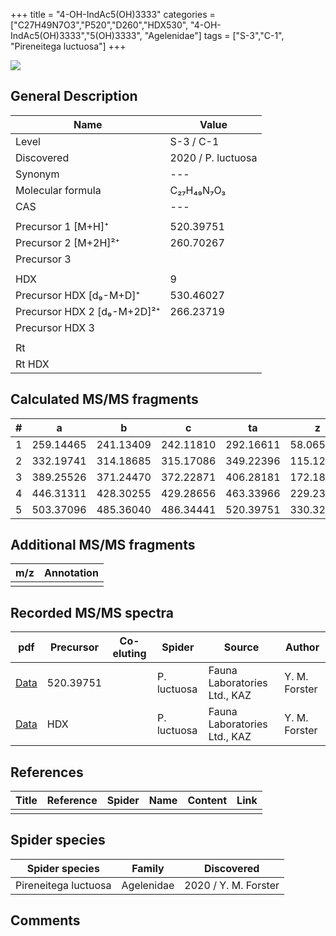 +++
title = "4-OH-IndAc5(OH)3333"
categories = ["C27H49N7O3","P520","D260","HDX530",
"4-OH-IndAc5(OH)3333","5(OH)3333",
"Agelenidae"]
tags = ["S-3","C-1",
"Pireneitega luctuosa"]
+++

![](/img/new.png)

## General Description

| Name                       | Value              |
|----------------------------|--------------------|
| Level                      | S-3 / C-1          |
| Discovered                 | 2020 / P. luctuosa |
| Synonym                    | ---                |
| Molecular formula          | C₂₇H₄₉N₇O₃                   |
| CAS                        | ---                |
|                            |                    |
| Precursor 1 [M+H]⁺         | 520.39751                   |
| Precursor 2 [M+2H]²⁺       | 260.70267                   |
| Precursor 3                |                    |
|                            |                    |
| HDX                        |  9                  |
| Precursor HDX   [d₉-M+D]⁺   |  530.46027                  |
| Precursor HDX 2 [d₉-M+2D]²⁺ |  266.23719                  |
| Precursor HDX 3            |                    |
|                            |                    |
| Rt                         |                    |
| Rt HDX                     |                    |

## Calculated MS/MS fragments

| # | a         | b         | c         | ta        | z         | y         | tz        |
|---|-----------|-----------|-----------|-----------|-----------|-----------|-----------|
| 1 | 259.14465 | 241.13409 | 242.11810 | 292.16611 | 58.06567 | 41.03912 | 75.09222 |
| 2 | 332.19741 | 314.18685 | 315.17086 | 349.22396 | 115.12352 | 98.09697 | 132.15007 |
| 3 | 389.25526 | 371.24470 | 372.22871 | 406.28181 | 172.18137 | 155.15482 | 189.20792 |
| 4 | 446.31311 | 428.30255 | 429.28656 | 463.33966 | 229.23922 | 212.21267 | 262.26068 |
| 5 | 503.37096 | 485.36040 | 486.34441 | 520.39751 | 330.32328 | 313.29673 | 347.34983 |

## Additional MS/MS fragments

| m/z | Annotation |
|-----|------------|
|     |            |

## Recorded MS/MS spectra

| pdf                                             | Precursor | Co-eluting | Spider      | Source                       | Author        |
|-------------------------------------------------|-----------|------------|-------------|------------------------------|---------------|
| [Data](/pdf/P-luctuosa/520_4-OH-IndAc5(OH)3333_Pl.pdf) |  520.39751 |           | P. luctuosa | Fauna Laboratories Ltd., KAZ | Y. M. Forster |
| [Data](/pdf/P-luctuosa/520_4-OH-IndAc5(OH)3333_Pl_HDX.pdf) |  HDX |           | P. luctuosa | Fauna Laboratories Ltd., KAZ | Y. M. Forster |


## References

| Title | Reference | Spider | Name | Content | Link |
|-------|-----------|--------|------|---------|------|
|       |           |        |      |         |      |

## Spider species

| Spider species     | Family     | Discovered           |
|--------------------|------------|----------------------|
| Pireneitega luctuosa | Agelenidae | 2020 / Y. M. Forster |


## Comments